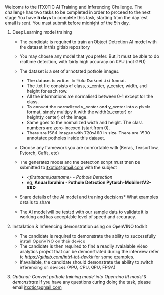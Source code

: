 Welcome to the ITXOTIC AI Training and Inferencing Challenge.
 The challenge has two tasks to be completed in order to proceed to the next stage
 You have **5 days** to complete this task, starting from the day test email is sent. You must submit before midnight of the 5th day.

 1. Deep Learning model training
    - The candidate is required to train an Object Detection AI model with the dataset in this gitlab repository
    
    - You may choose any model that you prefer. But, it must be able to do realtime detection, with fairly high accuracy on CPU (not GPU)
    
    - The dataset is a set of annotated pothole images. 
        - The dataset is written in Yolo Darknet .txt format.
        - The .txt file consists of class, x_center, y_center, width, and height for each row. 
        - All the informations are normalised between 0-1 except for the class. 
        - To convert the normalized x_center and y_center into a pixels format, simply multiply it with the width(x_center) or height(y_center) of the image. 
        - Same goes to the normalized width and height. The class numbers are zero-indexed (start from 0).
        - There are 1564 images with 720x480 in size. There are 3530 annotated potholes inside this dataset.

    - Choose any framework you are comfortable with (Keras, Tensorflow, Pytorch, Caffe, etc)

    - The generated model and the detection script must then be submitted to itxotic@gmail.com with the subject
        - _<firstname,lastname> - Pothole Detection <Framework-Model name>_
        - eg, **Anuar Ibrahim - Pothole Detection Pytorch-MobilnetV2-SSD**

    - Share details of the AI model and training decisions* What examples details to share
    - The AI model will be tested with our sample data to validate it is working and has acceptable level of speed and accuracy.
    

2. Installation & Inferencing demonstration using on OpenVINO toolkit
    - The candidate is required to demonstrate the ability to successfully install OpenVINO on their device
    - The candidate is then required to find a readily avaialable video analytics project that can be demonstrated during the interview
        refer to _https://github.com/intel-iot-devkit_ for some examples.
    - If available, the candidate should demonstrate the ability to switch inferencing on devices (VPU, CPU, GPU, FPGA)

3. _Optional: Convert pothole training model into Openvino IR model & demonstrate_
If you have any questions during doing the task, please email itxotic@gmail.com

